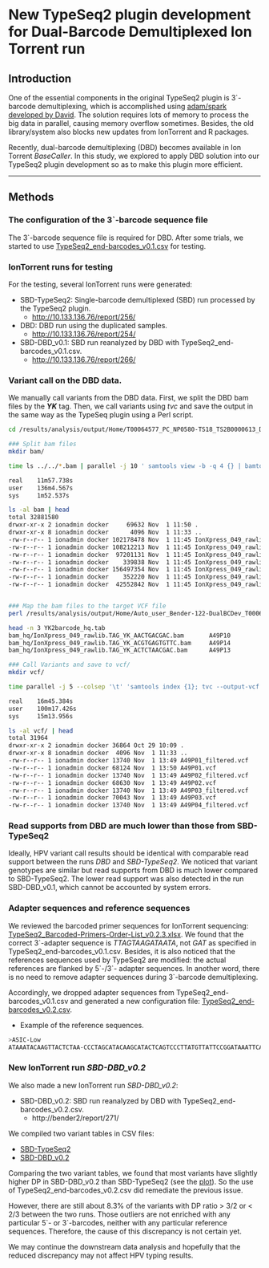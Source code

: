 
# New TypeSeq2 plugin development for Dual-Barcode Demultiplexed Ion Torrent run

## Introduction
One of the essential components in the original TypeSeq2 plugin is 3`-barcode demultiplexing, which is accomplished using [adam/spark developed by David](https://github.com/NCI-CGR/TypeSeq2/blob/master/inst/methylation/demux_3prime_barcode_adam.scala).  The solution requires lots of memory to process the big data in parallel, causing memory overflow sometimes. Besides, the old library/system also blocks new updates from IonTorrent and R packages. 

Recently, dual-barcode demultiplexing (DBD) becomes available in Ion Torrent *BaseCaller*.  In this study, we explored to apply DBD solution into our TypeSeq2 plugin development so as to make this plugin more efficient.

--- 

## Methods
### The configuration of the 3`-barcode sequence file
The 3`-barcode sequence file is required for DBD.  After some trials, we started to use [TypeSeq2_end-barcodes_v0.1.csv](./data/TypeSeq2_end-barcodes_v0.1.csv) for testing. 

### IonTorrent runs for testing
For the testing, several IonTorrent runs were generated:
+ SBD-TypeSeq2: Single-barcode demultiplexed (SBD) run processed by the TypeSeq2 plugin.
  + http://10.133.136.76/report/256/
+ DBD: DBD run using the duplicated samples.
  + http://10.133.136.76/report/254/
+ SBD-DBD_v0.1: SBD run reanalyzed by DBD with TypeSeq2_end-barcodes_v0.1.csv.
  + http://10.133.136.76/report/266/

### Variant call on the DBD data.
We manually call variants from the DBD data. First, we split the DBD bam files by the ***YK*** tag.  Then, we call variants using *tvc* and save the output in the same way as the TypeSeq plugin using a Perl script.


```bash
cd /results/analysis/output/Home/T00064577_PC_NP0580-TS18_TS2B0000613_DualBCDev_v.02_271/plugin_out/test

### Split bam files
mkdir bam/

time ls ../../*.bam | parallel -j 10 ' samtools view -b -q 4 {} | bamtools split -in - -stub bam/{/.} -tag "YK" '

real    11m57.738s
user    136m4.567s
sys     1m52.537s

ls -al bam | head 
total 32881580
drwxr-xr-x 2 ionadmin docker     69632 Nov  1 11:50 .
drwxr-xr-x 8 ionadmin docker      4096 Nov  1 11:33 ..
-rw-r--r-- 1 ionadmin docker 102178478 Nov  1 11:45 IonXpress_049_rawlib.TAG_YK_AACTGACGAC.bam
-rw-r--r-- 1 ionadmin docker 108212213 Nov  1 11:45 IonXpress_049_rawlib.TAG_YK_ACGTGAGTGTTC.bam
-rw-r--r-- 1 ionadmin docker  97201131 Nov  1 11:45 IonXpress_049_rawlib.TAG_YK_ACTCTAACGAC.bam
-rw-r--r-- 1 ionadmin docker    339838 Nov  1 11:45 IonXpress_049_rawlib.TAG_YK_ACTCTAGATGAAC.bam
-rw-r--r-- 1 ionadmin docker 156497354 Nov  1 11:45 IonXpress_049_rawlib.TAG_YK_ACTCTGTAAC.bam
-rw-r--r-- 1 ionadmin docker    352220 Nov  1 11:45 IonXpress_049_rawlib.TAG_YK_ACTGAGTATC.bam
-rw-r--r-- 1 ionadmin docker  42552842 Nov  1 11:45 IonXpress_049_rawlib.TAG_YK_ACTTGTAGTC.bam


### Map the bam files to the target VCF file
perl /results/analysis/output/Home/Auto_user_Bender-122-DualBCDev_T00064577_NP0580-TS18_TS2B0000613_288_254/plugin_out/test/scripts/call_TVC.pl bam /results/analysis/output/Home/Auto_user_Bender-123-T00064577_PC_NP0580-TS18_TS2B0000613_287_256/plugin_out/TypeSeq2_out.307/manifest.csv /results/plugins/scratch/TypeSeq2_end-barcodes_v0.2.csv  > YK2barcode_hq.tab

head -n 3 YK2barcode_hq.tab
bam_hq/IonXpress_049_rawlib.TAG_YK_AACTGACGAC.bam       A49P10
bam_hq/IonXpress_049_rawlib.TAG_YK_ACGTGAGTGTTC.bam     A49P14
bam_hq/IonXpress_049_rawlib.TAG_YK_ACTCTAACGAC.bam      A49P13

### Call Variants and save to vcf/
mkdir vcf/

time parallel -j 5 --colsep '\t' 'samtools index {1}; tvc --output-vcf vcf/{2}.vcf --input-bam {1} --force-sample-name  {2} --input-vcf /results/plugins/TypeSeq2/pluginMedia/configs/TypeSeq2_Hotspot_v1.2.vcf --reference TypeSeq2_Ion_Ref_v1.3.fasta --target-file /results/plugins/TypeSeq2/pluginMedia/configs/TypeSeq2_BED_v1.1.bed --parameters-file /results/plugins/TypeSeq2/pluginMedia/configs/TypeSeq2_Parameters_v1.1.json  --trim-ampliseq-primers  --num-threads 2' :::: YK2barcode_hq.tab 

real    16m45.384s
user    100m17.426s
sys     15m13.956s

ls -al vcf/ | head
total 31964
drwxr-xr-x 2 ionadmin docker 36864 Oct 29 10:09 .
drwxr-xr-x 8 ionadmin docker  4096 Nov  1 11:33 ..
-rw-r--r-- 1 ionadmin docker 13740 Nov  1 13:49 A49P01_filtered.vcf
-rw-r--r-- 1 ionadmin docker 68124 Nov  1 13:50 A49P01.vcf
-rw-r--r-- 1 ionadmin docker 13740 Nov  1 13:49 A49P02_filtered.vcf
-rw-r--r-- 1 ionadmin docker 68630 Nov  1 13:49 A49P02.vcf
-rw-r--r-- 1 ionadmin docker 13740 Nov  1 13:49 A49P03_filtered.vcf
-rw-r--r-- 1 ionadmin docker 70043 Nov  1 13:49 A49P03.vcf
-rw-r--r-- 1 ionadmin docker 13740 Nov  1 13:49 A49P04_filtered.vcf
```

### Read supports from DBD are much lower than those from SBD-TypeSeq2
Ideally, HPV variant call results should be identical with comparable read support between the runs *DBD* and *SBD-TypeSeq2*. We noticed that variant genotypes are similar but read supports from DBD is much lower compared to SBD-TypeSeq2.  The lower read support was also detected in the run SBD-DBD_v0.1, which cannot be accounted by system errors.

### Adapter sequences and reference sequences
We reviewed the barcoded primer sequences for IonTorrent sequencing: [TypeSeq2_Barcoded-Primers-Order-List_v0.2.3.xlsx](data/TypeSeq2_Barcoded-Primers-Order-List_v0.2.3.xlsx).  We found that the correct 3\`-adapter sequence is *TTAGTAAGATAATA*, not *GAT* as specified in TypeSeq2_end-barcodes_v0.1.csv.  Besides, it is also noticed that the references sequences used by TypeSeq2 are modified: the actual references are flanked by 5\`-/3\`- adapter sequences.  In another word, there is no need to remove adapter sequences during 3\`-barcode demultiplexing.  

Accordingly, we dropped adapter sequences from TypeSeq2_end-barcodes_v0.1.csv and generated a new configuration file: [TypeSeq2_end-barcodes_v0.2.csv](data/TypeSeq2_end-barcodes_v0.2.csv).

+ Example of the reference sequences.
```bash
>ASIC-Low
ATAAATACAAGTTACTCTAA-CCCTAGCATACAAGCATACTCAGTCCCTTATGTTATTCCGGATAAATTCATTTCCCTCATTCACAAGTGCGAAGTCTATACTGATATATGAATGCAATCATACTTTAGATTCCATTAGAGTATCGTAGGATCACAGGCTCATAGAT-TAGTAAGATAATA
```

### New IonTorrent run *SBD-DBD_v0.2*
We also made a new IonTorrent run *SBD-DBD_v0.2*: 
+ SBD-DBD_v0.2: SBD run reanalyzed by DBD with TypeSeq2_end-barcodes_v0.2.csv.
  + http://bender2/report/271/

We compiled two variant tables in CSV files: 
+ [SBD-TypeSeq2](data/PRD.variant_table.csv)
+ [SBD-DBD_v0.2](data/variant_table.csv)
  
Comparing the two variant tables, we found that most variants have slightly higher DP in SBD-DBD_v0.2 than SBD-TypeSeq2 (see the [plot](data/R01.DP_scatter.pdf)).  So the use of TypeSeq2_end-barcodes_v0.2.csv did remediate the previous issue.

However, there are still about 8.3% of the variants with DP ratio > 3/2 or < 2/3 between the two runs.  Those outliers are not enriched with any particular 5\`- or 3\`-barcodes, neither with any particular reference sequences. Therefore, the cause of this discrepancy is not certain yet.  



We may continue the downstream data analysis and hopefully that the reduced discrepancy may not affect HPV typing results.
